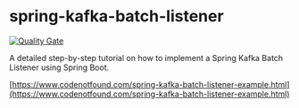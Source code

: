 # spring-kafka-batch-listener

[![Quality Gate](https://sonarqube.com/api/badges/gate?key=com.codenotfound:spring-kafka-batch-listener)](https://sonarqube.com/dashboard/index/com.codenotfound:spring-kafka-batch-listener)

A detailed step-by-step tutorial on how to implement a Spring Kafka Batch Listener using Spring Boot.

[https://www.codenotfound.com/spring-kafka-batch-listener-example.html](https://www.codenotfound.com/spring-kafka-batch-listener-example.html)
